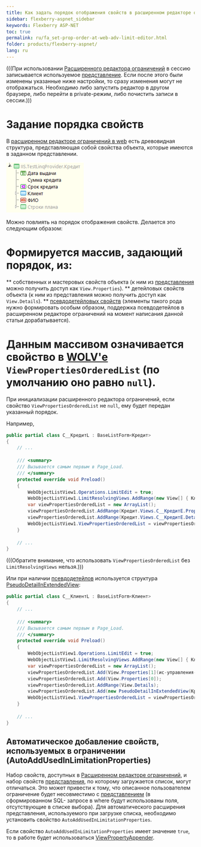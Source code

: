 ```yaml
---
title: Как задать порядок отображения свойств в расширенном редакторе ограничений в web
sidebar: flexberry-aspnet_sidebar
keywords: Flexberry ASP-NET
toc: true
permalink: ru/fa_set-prop-order-at-web-adv-limit-editor.html
folder: products/flexberry-aspnet/
lang: ru
---
```


(((<msg type=important head='Применение изменений'>При использовании [Расширенного редактора ограничений](fa_advanced-limit-editor.html) в сессию записывается используемое [представление](fd_view-definition.html). Если после этого были изменены указанные ниже настройки, то сразу изменения могут не отображаться. Необходимо либо запустить редактор в другом браузере, либо перейти в private-режим, либо почистить записи в сессии.</msg>)))

# Задание порядка свойств
В [расширенном редакторе ограничений в web](fa_advanced-limit-editor.html) есть древовидная структура, представляющая собой свойства объекта, которые имеются в заданном представлении.

![](/images/pages/img/page/SetPropOrderAtWebAdvLimitEditor/WebAdvLimitTree.png)

<!--В версии после 11.07.2013-->
Можно повлиять на порядок отображения свойств. Делается это следующим образом: 

# Формируется массив, задающий порядок, из:
** собственных и мастеровых свойств объекта (к ним из [представления](fd_view-definition.html) можно получить доступ как `View.Properties`).
** детейловых свойств объекта (к ним из представления можно получить доступ как `View.Details`).
** [псевдодетейловых свойств](fo_linq-provider.html) (элементы такого рода нужно формировать особым образом, поддержка псевдодетейлов в расширенном редакторе ограничений на момент написания данной статьи дорабатывается).
# Данным массивом означивается свойство в [WOLV'е](fa_web-object-list-view.html) `ViewPropertiesOrderedList` (по умолчанию оно равно `null`).

При инициализации расширенного редактора ограничений, если свойство `ViewPropertiesOrderedList` не `null`, ему будет передан указанный порядок.

Например,
```cs
public partial class C__КредитL : BaseListForm<Кредит>
{
	// ...
	
	/// <summary>
	/// Вызывается самым первым в Page_Load.
	/// </summary>
	protected override void Preload()
	{
		WebObjectListView1.Operations.LimitEdit = true;
		WebObjectListView1.LimitResolvingViews.AddRange(new View[] { Клиент.Views.C__КлиентE, Кредит.Views.C__КредитE });
		var viewPropertiesOrderedList = new ArrayList();
		viewPropertiesOrderedList.AddRange(Кредит.Views.C__КредитE.Properties);
		viewPropertiesOrderedList.AddRange(Кредит.Views.C__КредитE.Details);
		WebObjectListView1.ViewPropertiesOrderedList = viewPropertiesOrderedList;
	}
	
	// ...
}
```
(((<msg type=Important>Обратите внимание, что использовать `ViewPropertiesOrderedList` без `LimitResolvingViews` нельзя.</msg>)))

Или при наличии [псевдодетейлов](details-at-adv-limit-editor.html) используется структура [PseudoDetailInExtendedView](pseudo-detail-in-extended-view.html):
```cs
public partial class C__КлиентL : BaseListForm<Клиент>
{
	// ...
	
	/// <summary>
	/// Вызывается самым первым в Page_Load.
	/// </summary>
	protected override void Preload()
	{
		WebObjectListView1.Operations.LimitEdit = true;
		WebObjectListView1.LimitResolvingViews.AddRange(new View[] { Клиент.Views.КлиентE, Кредит.Views.КредитE });
		var viewPropertiesOrderedList = new ArrayList();
		viewPropertiesOrderedList.Add(View.Properties[1](ис-управления-проектами_1.html));
		viewPropertiesOrderedList.Add(View.Properties[0]);
		viewPropertiesOrderedList.AddRange(View.Details);
		viewPropertiesOrderedList.Add(new PseudoDetailInExtendedView(Кредит.Views.КредитE, Information.ExtractPropertyPath<Клиент>(x => x.ФИО), "Кредит_Клиент"));
		WebObjectListView1.ViewPropertiesOrderedList = viewPropertiesOrderedList;
	}
	
	// ...
}
```

## Автоматическое добавление свойств, используемых в ограничении (AutoAddUsedInLimitationProperties)
Набор свойств, доступных в [Расширенном редакторе ограничений](fa_advanced-limit-editor.html), и набор свойств [представления](fd_view-definition.html), по которому загружается список, могут отличаться. Это может привести к тому, что описанное пользователем ограничение будет несовместимо с [представлением](fd_view-definition.html) (в сформированном SQL- запросе в where будут использованы поля, отсутствующие в списке выбора).  Для автоматического расширения представления, используемого при загрузке списка, необходимо установить свойство `AutoAddUsedInLimitationProperties`.

Если свойство `AutoAddUsedInLimitationProperties` имеет значение `true`, то в работе будет использоваться [ViewPropertyAppender](view-property-appender.html).

